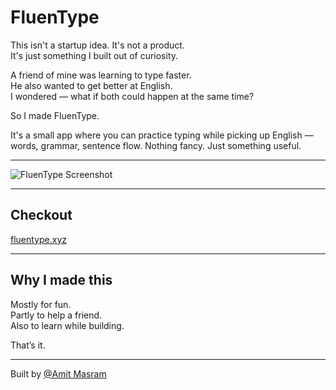 # FluenType

This isn't a startup idea. It's not a product.  
It's just something I built out of curiosity.

A friend of mine was learning to type faster.  
He also wanted to get better at English.  
I wondered — what if both could happen at the same time?

So I made FluenType.

It's a small app where you can practice typing while picking up English —  
words, grammar, sentence flow. Nothing fancy. Just something useful.

---

![FluenType Screenshot](https://github.com/user-attachments/assets/3c654729-f7d4-4709-8557-061273aa3d28)

---

## Checkout

[fluentype.xyz](http://fluentype.xyz)

---

## Why I made this

Mostly for fun.  
Partly to help a friend.  
Also to learn while building.

That’s it.

---

Built by [@Amit Masram](http://amitmasram.com)
